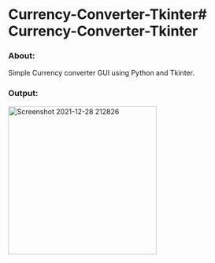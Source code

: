 # Currency-Converter-Tkinter# Currency-Converter-Tkinter
### About:
Simple Currency converter GUI using Python and Tkinter.

### Output:

<img width="301" alt="Screenshot 2021-12-28 212826" src="https://user-images.githubusercontent.com/89312809/147576469-01e88488-c92e-4c21-bb16-d42ee7a2690d.png">
